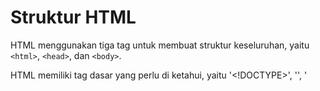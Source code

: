 # Struktur HTML

HTML menggunakan tiga tag untuk membuat struktur keseluruhan, yaitu `<html>`, `<head>`, dan `<body>`.

HTML memiliki tag dasar yang perlu di ketahui, yaitu
'<!DOCTYPE>', '<hmtl>', '<title>','<body>', '<h1>' 'to' '<h6>', '<p>', '<br>', '<hr>', '<!–…–>'
